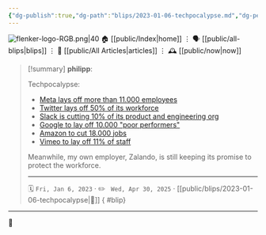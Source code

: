 ```yaml
---
{"dg-publish":true,"dg-path":"blips/2023-01-06-techpocalypse.md","dg-permalink":"2023/01/06/techpocalypse/","permalink":"/2023/01/06/techpocalypse/","title":"philipp @ 2023-01-06"}
---
```



<div class="transclusion internal-embed is-loaded"><div class="markdown-embed">




![flenker-logo-RGB.png|40](/img/user/attachments/flenker-logo-RGB.png)
🏠 [[public/Index\|home]]  ⋮ 🗣️ [[public/all-blips\|blips]] ⋮  📝 [[public/All Articles\|articles]]  ⋮ 🕰️ [[public/now\|now]]


</div></div>


> [!summary] **philipp**:
>
> Techpocalypse:
>
> - [Meta lays off more than 11.000 employees](https://www.nytimes.com/2022/11/09/technology/meta-layoffs-facebook.html)
> - [Twitter lays off 50% of its workforce](https://www.theguardian.com/technology/2022/nov/04/twitter-layoffs-elon-musk-revenue-drop)
> - [Slack is cutting 10% of its product and engineering org](https://www.businessinsider.com/salesforce-layoffs-hit-slack-product-development-and-engineering-org-2023-1)
> - [Google to lay off 10.000 "poor performers"](https://www.independent.co.uk/tech/google-layoffs-poor-performing-employees-b2231056.html)
> - [Amazon to cut 18.000 jobs](https://www.reuters.com/business/retail-consumer/amazon-lay-off-over-17000-workers-wsj-2023-01-04/)
> - [Vimeo to lay off 11% of staff](https://www.hollywoodreporter.com/business/digital/vimeo-layoffs-1235290944/)
> 
> Meanwhile, my own employer, Zalando, is still keeping its promise to protect the workforce.
> - - -
>
> 🗓️ <code>Fri, Jan 6, 2023</code>  · ✏️ <code> Wed, Apr 30, 2025</code>  · [[public/blips/2023-01-06-techpocalypse\|🔗]]
{ #blip}


- - -

 👾
